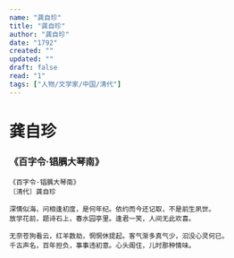 ```yaml
---
name: "龚自珍"
title: "龚自珍"
author: "龚自珍"
date: "1792"
created: ""
updated: ""
draft: false
read: "1"
tags: ["人物/文学家/中国/清代"]
---
```


# 龚自珍

### 《百字令·锠腢大琴南》

```
《百字令·锠腢大琴南》
〔清代〕龚自珍

深情似海，问相逢初度，是何年纪。依约而今还记取，不是前生夙世。
放学花前，题诗石上，春水园亭里。逢君一笑，人间无此欢喜。

无奈苍狗看云，红羊数劫，惘惘休提起。客气渐多真气少，汩没心灵何已。
千古声名，百年担负，事事违初意。心头阁住，儿时那种情味。
```
